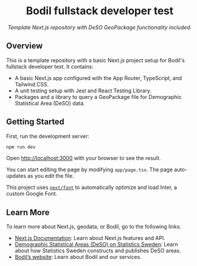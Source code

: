 <h1 align="center">Bodil fullstack developer test</h1>

<p align="center"><i>Template Next.js repository with DeSO GeoPackage functionality included.</i></p>

## Overview

This is a template repository with a basic Next.js project setup for Bodil's fullstack developer test. It contains:

- A basic Next.js app configured with the App Router, TypeScript, and Tailwind CSS.
- A unit testing setup with Jest and React Testing Library.
- Packages and a library to query a GeoPackage file for Demographic Statistical Area (DeSO) data.

## Getting Started

First, run the development server:

```bash
npm run dev
```

Open [http://localhost:3000](http://localhost:3000) with your browser to see the result.

You can start editing the page by modifying `app/page.tsx`. The page auto-updates as you edit the file.

This project uses [`next/font`](https://nextjs.org/docs/basic-features/font-optimization) to automatically optimize and load Inter, a custom Google Font.

## Learn More

To learn more about Next.js, geodata, or Bodil, go to the following links.

- [Next.js Documentation](https://nextjs.org/docs): Learn about Next.js features and API.
- [Demographic Statistical Areas (DeSO) on Statistics Sweden](https://www.scb.se/en/services/open-data-api/open-geodata/deso--demographic-statistical-areas/): Learn about how Statistics Sweden constructs and publishes DeSO areas.
- [Bodil’s website](https://bodil.se/): Learn about Bodil and our services.
